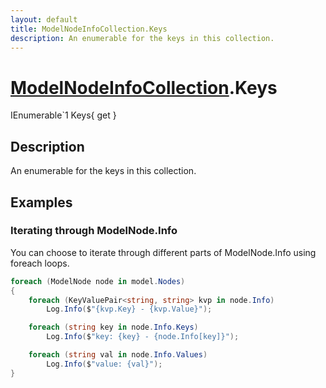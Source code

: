```yaml
---
layout: default
title: ModelNodeInfoCollection.Keys
description: An enumerable for the keys in this collection.
---
```

# [ModelNodeInfoCollection]({{site.url}}/Pages/StereoKit/ModelNodeInfoCollection.html).Keys

<div class='signature' markdown='1'>
IEnumerable`1 Keys{ get }
</div>

## Description
An enumerable for the keys in this collection.


## Examples

### Iterating through ModelNode.Info
You can choose to iterate through different parts of ModelNode.Info
using foreach loops.
```csharp
foreach (ModelNode node in model.Nodes)
{
	foreach (KeyValuePair<string, string> kvp in node.Info)
		Log.Info($"{kvp.Key} - {kvp.Value}");

	foreach (string key in node.Info.Keys)
		Log.Info($"key: {key} - {node.Info[key]}");

	foreach (string val in node.Info.Values)
		Log.Info($"value: {val}");
}
```

